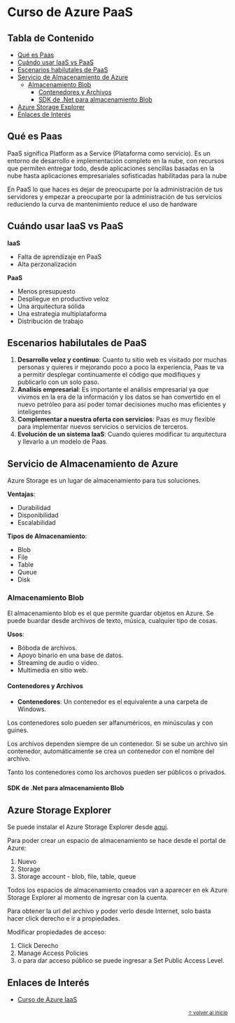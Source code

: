 # Curso de Azure PaaS<!-- omit in toc -->

## Tabla de Contenido<!-- omit in toc -->
- [Qué es Paas](#qué-es-paas)
- [Cuándo usar IaaS vs PaaS](#cuándo-usar-iaas-vs-paas)
- [Escenarios habilutales de PaaS](#escenarios-habilutales-de-paas)
- [Servicio de Almacenamiento de Azure](#servicio-de-almacenamiento-de-azure)
  - [Almacenamiento Blob](#almacenamiento-blob)
    - [Contenedores y Archivos](#contenedores-y-archivos)
    - [SDK de .Net para almacenamiento Blob](#sdk-de-net-para-almacenamiento-blob)
- [Azure Storage Explorer](#azure-storage-explorer)
- [Enlaces de Interés](#enlaces-de-interés)

## Qué es Paas

PaaS significa Platform as a Service (Plataforma como servicio). Es un entorno de desarrollo e implementación completo en la nube, con recursos que permiten entregar todo, desde aplicaciones sencillas basadas en la nube hasta aplicaciones empresariales sofisticadas habilitadas para la nube

En PaaS lo que haces es dejar de preocuparte por la administración de tus servidores y empezar a preocuparte por la administración de tus servicios reduciendo la curva de mantenimiento reduce el uso de hardware

## Cuándo usar IaaS vs PaaS

**IaaS**
* Falta de aprendizaje en PaaS
* Alta perzonalización

**PaaS**
* Menos presupuesto
* Despliegue en productivo veloz
* Una arquitectura sólida
* Una estrategia multiplataforma
* Distribución de trabajo

## Escenarios habilutales de PaaS

1. **Desarrollo veloz y continuo**: Cuanto tu sitio web es visitado por muchas personas y quieres ir mejorando poco a poco la experiencia, Paas te va a permitir desplegar continuamente el código que modifiques y publicarlo con un solo paso.
2. **Analisis empresarial**: Es importante el análisis empresarial ya que vivimos en la era de la información y los datos se han convertido en el nuevo petróleo para así poder tomar decisiones mucho mas eficientes y inteligentes
3. **Complementar a nuestra oferta con servicios**: Paas es muy flexible para implementar nuevos servicios o servicios de terceros.
4. **Evolución de un sistema IaaS**: Cuando quieres modificar tu arquitectura y llevarlo a un modelo de Paas.

## Servicio de Almacenamiento de Azure

Azure Storage es un lugar de almacenamiento para tus soluciones.

**Ventajas**:
* Durabilidad
* Disponibilidad
* Escalabilidad

**Tipos de Almacenamiento**:
* Blob
* File
* Table
* Queue
* Disk

### Almacenamiento Blob

El almacenamiento blob es el que permite guardar objetos en Azure. Se puede buardar desde archivos de texto, música, cualquier tipo de cosas. 

**Usos**:
* Bóboda de archivos.
* Apoyo binario en una base de datos.
* Streaming de audio o video.
* Multimedia en sitio web.

#### Contenedores y Archivos

* **Contenedores**: Un contenedor es el equivalente a una carpeta de Windows.

Los contenedores solo pueden ser alfanuméricos, en minúsculas y con guines.

Los archivos dependen siempre de un contenedor. Si se sube un archivo sin contenedor, automáticamente se crea un contenedor con el nombre del archivo.

Tanto los contenedores como los archovos pueden ser públicos o privados.

#### SDK de .Net para almacenamiento Blob



## Azure Storage Explorer

Se puede instalar el Azure Storage Explorer desde [aqui](https://storageexplorer.com).

Para poder crear un espacio de almacenamiento se hace desde el portal de Azure:
1. Nuevo
2. Storage
3. Storage account - blob, file, table, queue

Todos los espacios de almacenamiento creados van a aparecer en ek Azure Storage Explorer al momento de ingresar con la cuenta.

Para obtener la url del archivo y poder verlo desde Internet, solo basta hacer click derecho e ir a propiedades.

Modificar propiedades de acceso:
1. Click Derecho
2. Manage Access Policies
3. o para dar acceso público se puede ingresar a Set Public Access Level.

## Enlaces de Interés
* [Curso de Azure IaaS](https://platzi.com/clases/azure-paas/)

<div align="right">
  <small><a href="#tabla-de-contenido">🡡 volver al inicio</a></small>
</div>